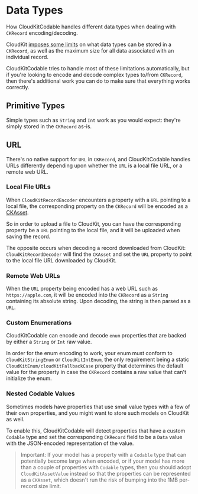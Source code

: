 # Data Types

How CloudKitCodable handles different data types when dealing with `CKRecord` encoding/decoding.

CloudKit [imposes some limits](https://developer.apple.com/documentation/cloudkit/ckrecord) on what data types can be stored in a `CKRecord`, as well as the maximum size for all data associated with an individual record.

CloudKitCodable tries to handle most of these limitations automatically, but if you're looking to encode and decode complex types to/from `CKRecord`, then there's additional work you can do to make sure that everything works correctly.

## Primitive Types

Simple types such as `String` and `Int` work as you would expect: they're simply stored in the `CKRecord` as-is.

## URL

There's no native support for `URL` in `CKRecord`, and CloudKitCodable handles URLs differently depending upon whether the `URL` is a local file URL, or a remote web URL.

### Local File URLs

When ``CloudKitRecordEncoder`` encounters a property with a `URL` pointing to a local file, the corresponding property on the `CKRecord` will be encoded as a [CKAsset](https://developer.apple.com/documentation/cloudkit/ckasset).

So in order to upload a file to CloudKit, you can have the corresponding property be a `URL` pointing to the local file, and it will be uploaded when saving the record.

The opposite occurs when decoding a record downloaded from CloudKit: ``CloudKitRecordDecoder`` will find the `CKAsset` and set the `URL` property to point to the local file URL downloaded by CloudKit.

### Remote Web URLs

When the `URL` property being encoded has a web URL such as `https://apple.com`, it will be encoded into the `CKRecord` as a `String` containing its absolute string. Upon decoding, the string is then parsed as a `URL`.

### Custom Enumerations

CloudKitCodable can encode and decode `enum` properties that are backed by either a `String` or `Int` raw value.

In order for the enum encoding to work, your enum must conform to ``CloudKitStringEnum`` or ``CloudKitIntEnum``, the only requirement being a static ``CloudKitEnum/cloudKitFallbackCase`` property that determines the default value for the property in case the `CKRecord` contains a raw value that can't initialize the enum.

### Nested Codable Values

Sometimes models have properties that use small value types with a few of their own properties, and you might want to store such models on CloudKit as well.

To enable this, CloudKitCodable will detect properties that have a custom `Codable` type and set the corresponding `CKRecord` field to be a `Data` value with the JSON-encoded representation of the value.

> Important: If your model has a property with a `Codable` type that can potentially become large when encoded, or if your model has more than a couple of properties with `Codable` types, then you should adopt ``CloudKitAssetValue`` instead so that the properties can be represented as a `CKAsset`, which doesn't run the risk of bumping into the 1MB per-record size limit.
